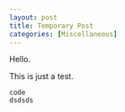 ```yaml
---
layout: post
title: Temporary Post
categories: [Miscellaneous]
---
```


Hello.

This is just a test.

<!--more-->

    code
    dsdsds
